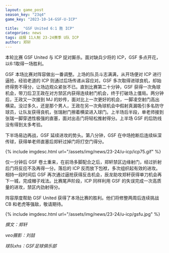 ```yaml
---
layout: game_post
season_key: "23q4"
game_key: "2023-10-14-GSF-U-ICP"

title:  "GSF United 6:1 胜 ICP"
categories: news
tags: 战报 11人制 23-24赛季 U队 ICP
author: 郑轩
---
```


本轮比赛 GSF United 与 ICP 捉对厮杀。面对缺兵少将的 ICP，GSF 多点开花，以6:1取得一场胜利。

GSF 本场比赛对阵容做出一番调整。上场的队员斗志满满，从开场便对 ICP 进行逼抢，经验老道的 ICP 则通过后场传递从容应对。GSF 多次取得进球良机，却始终得势不得分，让场边观众紧张不已。直到比赛第二十分钟，GSF 获得一次角球机会，带刀后卫王政在对方禁区内获得连续射门机会，终于打破场上僵局。两分钟后，王政又一次接到 MJ 的妙传，面对比上一次更好的机会，一脚凌空射门高出横梁。没过多久，还是那个男人，王政在另一次角球机会中假射真漏吸引多名防守球员，让队友获得良机，张瑞射门擦着横梁进入球门。上半场后半段，单老师接到张瑞一脚穿透性极强的直塞，面对出击门将轻松推射得分。上半场 GSF 的后防线没有得到太多考验。

下半场易边再战，GSF 延续进攻的势头。第八分钟，GSF 在中场抢断后连续纵深传球，获得单老师直塞后郑轩过掉门将打空门得分。

{% include imgdesc.html url="/assets/img/news/23-24/u-icp/icp75.gif" %}

仅一分钟后 GSF 卷土重来，在前场多脚配合之后，郑轩禁区边缘射门，经过折射后门将反应不及再得一分。落后的 ICP 反而放下包袱，多次组织起有效的进攻。相持一段时间后 GSF 再次通过逼抢获得反击机会，辰龙助攻郑轩获得单刀机会再下一城，完成帽子戏法。比赛尾声阶段，ICP 同样利用 GSF 的失误完成一次高质量的进攻，禁区内劲射得分。

阵容厚度帮助 GSF United 获得了本场比赛的胜利。他们将修整两周后连续挑战 CB 和老虎等强敌，敬请期待。

{% include imgdesc.html url="/assets/img/news/23-24/u-icp/gsfu.jpg" %}

*撰文：郑轩*

*veo摄影：刘喆*

*球队xhs：GSF足球俱乐部*
